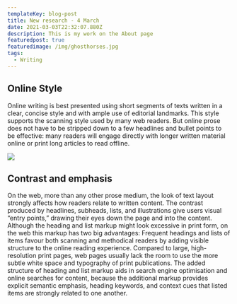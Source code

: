 ```yaml
---
templateKey: blog-post
title: New research - 4 March
date: 2021-03-03T22:32:07.880Z
description: This is my work on the About page
featuredpost: true
featuredimage: /img/ghosthorses.jpg
tags:
  - Writing
---
```

## Online Style

Online writing is best presented using short segments of texts written in a clear, concise style and with ample use of editorial landmarks. This style supports the scanning style used by many web readers. But online prose does not have to be stripped down to a few headlines and bullet points to be effective: many readers will engage directly with longer written material online or print long articles to read offline.

![](/img/ghosthorses.jpg)



## Contrast and emphasis

On the web, more than any other prose medium, the look of text layout strongly affects how readers relate to written content. The contrast produced by headlines, subheads, lists, and illustrations give users visual “entry points,” drawing their eyes down the page and into the content. Although the heading and list markup might look excessive in print form, on the web this markup has two big advantages:
Frequent headings and lists of items favour both scanning and methodical readers by adding visible structure to the online reading experience. Compared to large, high-resolution print pages, web pages usually lack the room to use the more subtle white space and typography of print publications.
The added structure of heading and list markup aids in search engine optimisation and online searches for content, because the additional markup provides explicit semantic emphasis, heading keywords, and context cues that listed items are strongly related to one another.